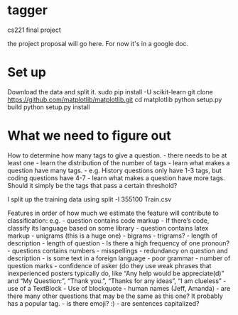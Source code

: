 tagger
======

cs221 final project

the project proposal will go here.
For now it's in a google doc.

Set up
======
Download the data and split it.
sudo pip install -U scikit-learn
git clone https://github.com/matplotlib/matplotlib.git
cd matplotlib
python setup.py build
python setup.py install


What we need to figure out
==========================
How to determine how many tags to give a question.
    - there needs to be at least one
    - learn the distribution of the number of tags
    - learn what makes a question have many tags.
        - e.g. History questions only have 1-3 tags,
               but coding questions have 4-7
    - learn what makes a question have more tags. Should it
      simply be the tags that pass a certain threshold?

I split up the training data using
split -l 355100 Train.csv

Features in order of how much we estimate the feature will contribute to classification:
e.g.
    - question contains code markup
    - If there’s code, classify its language based on some library
    - question contains latex markup
    - unigrams (this is a huge one)
    - bigrams
    - trigrams?
    - length of description
    - length of question
    - Is there a high frequency of one pronoun?
    - questions contains numbers
    - misspellings
    - redundancy on question and description
    - is some text in a foreign language
    - poor grammar
    - number of question marks
    - confidence of asker (do they use weak phrases that inexperienced posters typically do, like “Any help would be appreciate(d)” and “My Question:”, “Thank you.”, “Thanks for any ideas”, “I am clueless”
    - use of a TextBlock
    - Use of blockquote
    - human names (Jeff, Amanda)
    - are there many other questions that may be the same as this one? It probably has a popular tag.
    - is there emoji? :)
    - are sentences capitalized?
